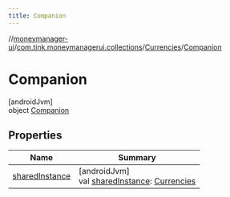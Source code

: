 ```yaml
---
title: Companion
---
```

//[moneymanager-ui](../../../../index.html)/[com.tink.moneymanagerui.collections](../../index.html)/[Currencies](../index.html)/[Companion](index.html)



# Companion



[androidJvm]\
object [Companion](index.html)



## Properties


| Name | Summary |
|---|---|
| [sharedInstance](shared-instance.html) | [androidJvm]<br>val [sharedInstance](shared-instance.html): [Currencies](../index.html) |


